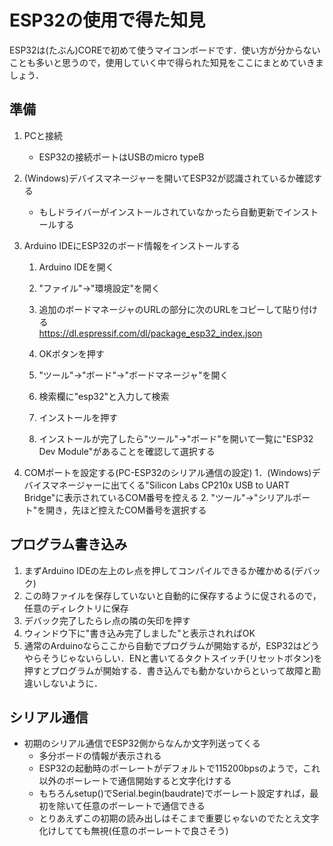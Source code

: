 # ESP32の使用で得た知見
ESP32は(たぶん)COREで初めて使うマイコンボードです．使い方が分からないことも多いと思うので，使用していく中で得られた知見をここにまとめていきましょう．
## 準備
1. PCと接続
	- ESP32の接続ポートはUSBのmicro typeB
2. (Windows)デバイスマネージャーを開いてESP32が認識されているか確認する
	
	- もしドライバーがインストールされていなかったら自動更新でインストールする
3. Arduino IDEにESP32のボード情報をインストールする
	1. Arduino IDEを開く
	
	2. "ファイル"→"環境設定"を開く
	
	3. 追加のボードマネージャのURLの部分に次のURLをコピーして貼り付ける<br>					https://dl.espressif.com/dl/package_esp32_index.json
	4. OKボタンを押す
	5. "ツール"→"ボード"→"ボードマネージャ"を開く
	6. 検索欄に"esp32"と入力して検索
	7. インストールを押す
	8. インストールが完了したら"ツール"→"ボード"を開いて一覧に"ESP32 Dev Module"があることを確認して選択する
4. COMポートを設定する(PC-ESP32のシリアル通信の設定)
	1．(Windows)デバイスマネージャーに出てくる"Silicon Labs CP210x USB to UART Bridge"に表示されているCOM番号を控える
	2. "ツール"→"シリアルポート"を開き，先ほど控えたCOM番号を選択する
## プログラム書き込み
1. まずArduino IDEの左上のレ点を押してコンパイルできるか確かめる(デバック)
2. この時ファイルを保存していないと自動的に保存するように促されるので，任意のディレクトリに保存
3. デバック完了したらレ点の隣の矢印を押す
4. ウィンドウ下に"書き込み完了しました"と表示されればOK
5. 通常のArduinoならここから自動でプログラムが開始するが，ESP32はどうやらそうじゃないらしい．ENと書いてるタクトスイッチ(リセットボタン)を押すとプログラムが開始する．書き込んでも動かないからといって故障と勘違いしないように．
## シリアル通信
- 初期のシリアル通信でESP32側からなんか文字列送ってくる
	- 多分ボードの情報が表示される
	- ESP32の起動時のボーレートがデフォルトで115200bpsのようで，これ以外のボーレートで通信開始すると文字化けする
	- もちろんsetup()でSerial.begin(baudrate)でボーレート設定すれば，最初を除いて任意のボーレートで通信できる
	- とりあえずこの初期の読み出しはそこまで重要じゃないのでたとえ文字化けしてても無視(任意のボーレートで良さそう)